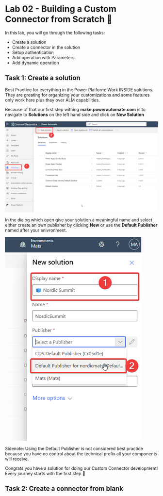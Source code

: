 # Lab 02 - Building a Custom Connector from Scratch 💪

In this lab, you will go through the following tasks:

* Create a solution
* Create a connector in the solution
* Setup authentication
* Add operation with Parameters
* Add dynamic operation

## Task 1: Create a solution
Best Practice for everything in the Power Platform: Work INSIDE solutions. They are greating for organizing your customizations and some features only work here plus they over ALM capabilities.

Because of that our first step withing **make.powerautomate.com** is to navigate to **Solutions** on the left hand side and click on **New Solution**

!["Create new solution"](./assets/lab02_conblank_01_createsolution.png)

In the dialog which open give your solution a meaningful name and select either create an own publisher by clicking **New** or use the **Default Publisher** named after your enivronment.

!["Create Solution Dialog"](./assets/lab02_conblank_02_solutionwizard.png)

Sidenote: Using the Default Publisher is not considered best practice because you have no control about the technical prefix all your components will receive.

Congrats you have a solution for doing our Custom Connector development! Every journey starts with the first step 💪

## Task 2: Create a connector from blank
